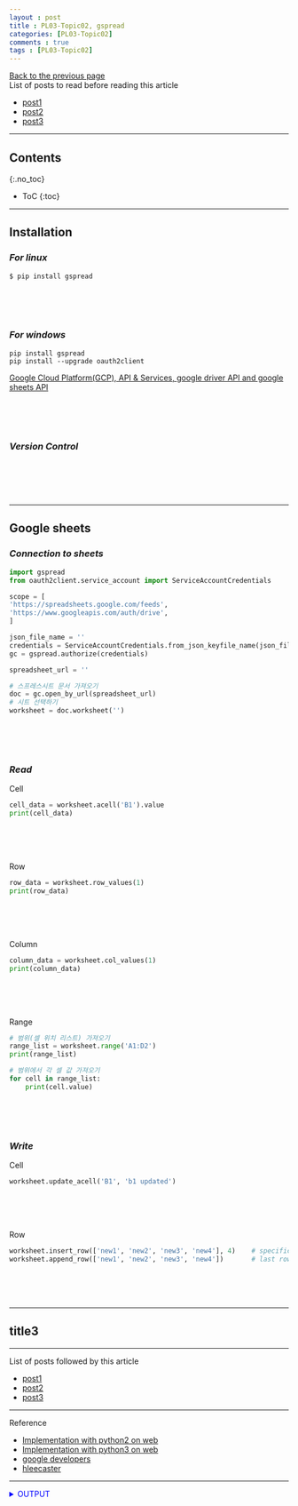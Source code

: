 ```yaml
---
layout : post
title : PL03-Topic02, gspread
categories: [PL03-Topic02]
comments : true
tags : [PL03-Topic02]
---
```

[Back to the previous page](https://userdyk-github.github.io/pl03/PL03-Libraries.html) <br>
List of posts to read before reading this article
- <a href='https://userdyk-github.github.io/'>post1</a>
- <a href='https://userdyk-github.github.io/'>post2</a>
- <a href='https://userdyk-github.github.io/'>post3</a>

---

## Contents
{:.no_toc}

* ToC
{:toc}

<hr class="division1">

## **Installation**
### ***For linux***
```bash
$ pip install gspread
```
<br><br><br>

### ***For windows***
```dos
pip install gspread
pip install --upgrade oauth2client
```
<a href="https://cloud.google.com/" target="_blank">Google Cloud Platform(GCP), API & Services, google driver API and google sheets API</a>

<br><br><br>

### ***Version Control***
```python

```
<br><br><br>

<hr class="division2">

## **Google sheets**

### ***Connection to sheets***

```python
import gspread
from oauth2client.service_account import ServiceAccountCredentials

scope = [
'https://spreadsheets.google.com/feeds',
'https://www.googleapis.com/auth/drive',
]

json_file_name = ''
credentials = ServiceAccountCredentials.from_json_keyfile_name(json_file_name, scope)
gc = gspread.authorize(credentials)

spreadsheet_url = ''

# 스프레스시트 문서 가져오기 
doc = gc.open_by_url(spreadsheet_url)
# 시트 선택하기
worksheet = doc.worksheet('')
```

<br><br><br>


### ***Read***

<span class="frame3">Cell</span><br>
```python
cell_data = worksheet.acell('B1').value
print(cell_data)
```
<br><br><br>

<span class="frame3">Row</span><br>
```python
row_data = worksheet.row_values(1)
print(row_data)
```
<br><br><br>

<span class="frame3">Column</span><br>
```python
column_data = worksheet.col_values(1)
print(column_data)
```
<br><br><br>

<span class="frame3">Range</span><br>
```python
# 범위(셀 위치 리스트) 가져오기
range_list = worksheet.range('A1:D2')
print(range_list)

# 범위에서 각 셀 값 가져오기
for cell in range_list:
    print(cell.value)
```
<br><br><br>

### ***Write***
<span class="frame3">Cell</span><br>
```python
worksheet.update_acell('B1', 'b1 updated')
```
<br><br><br>

<span class="frame3">Row</span><br>
```python
worksheet.insert_row(['new1', 'new2', 'new3', 'new4'], 4)    # specific row
worksheet.append_row(['new1', 'new2', 'new3', 'new4'])       # last row
```
<br><br><br>

<hr class="division2">

## title3

<hr class="division1">

List of posts followed by this article
- [post1](https://userdyk-github.github.io/)
- <a href='https://userdyk-github.github.io/'>post2</a>
- <a href='https://userdyk-github.github.io/'>post3</a>

---

Reference

- <a href='https://repl.it/languages/python' target="_blank">Implementation with python2 on web</a>
- <a href='https://repl.it/languages/python3' target="_blank">Implementation with python3 on web</a>
- <a href='https://console.developers.google.com/' target="_blank">google developers</a>
- <a href='http://hleecaster.com/python-google-drive-spreadsheet-api/'>hleecaster</a>

---

<details markdown="1">
<summary class='jb-small' style="color:blue">OUTPUT</summary>
<hr class='division3'>
    <details markdown="1">
    <summary class='jb-small' style="color:red">OUTPUT</summary>
    <hr class='division3_1'>
    <hr class='division3_1'>
    </details>
<hr class='division3'>
</details>




